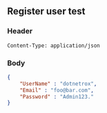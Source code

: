 ## Register user test
### Header
```
Content-Type: application/json
```
### Body
```json
{
    "UserName" : "dotnetrox",
    "Email" : "foo@bar.com",
    "Password" : "Admin123."
}
```
